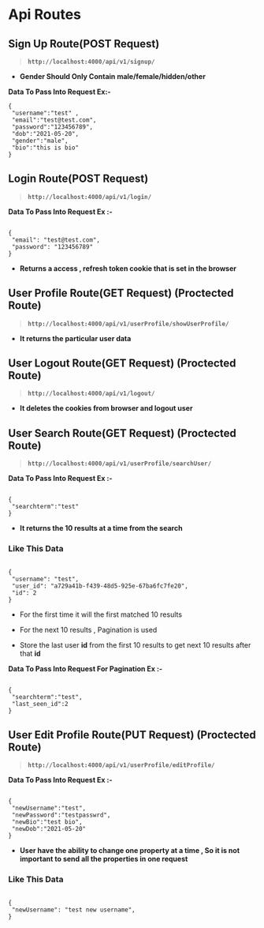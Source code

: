 # Api Routes

## Sign Up Route(POST Request)

> **`http://localhost:4000/api/v1/signup/`**

- **Gender Should Only Contain male/female/hidden/other**

**Data To Pass Into Request
Ex:-**

    {
     "username":"test" ,
     "email":"test@test.com",
     "password":"123456789",
     "dob":"2021-05-20",
     "gender":"male",
     "bio":"this is bio"
    }

## Login Route(POST Request)

> **`http://localhost:4000/api/v1/login/`**

**Data To Pass Into Request
Ex :-**

```

{
 "email": "test@test.com",
 "password": "123456789"
}

```

>

- **Returns a access , refresh token cookie that is set in the browser**

## User Profile Route(GET Request) (Proctected Route)

> **`http://localhost:4000/api/v1/userProfile/showUserProfile/`**

- **It returns the particular user data**

## User Logout Route(GET Request) (Proctected Route)

> **`http://localhost:4000/api/v1/logout/`**

- **It deletes the cookies from browser and logout user**

## User Search Route(GET Request) (Proctected Route)

> **`http://localhost:4000/api/v1/userProfile/searchUser/`**

**Data To Pass Into Request
Ex :-**

```

{
 "searchterm":"test"
}

```

- **It returns the 10 results at a time from the search**

### **Like This Data**

```

{
 "username": "test",
 "user_id": "a729a41b-f439-48d5-925e-67ba6fc7fe20",
 "id": 2
}

```

- For the first time it will the first matched 10 results

- For the next 10 results , Pagination is used

- Store the last user **id** from the first 10 results to get next 10 results after that **id**

**Data To Pass Into Request For Pagination
Ex :-**

```

{
 "searchterm":"test",
 "last_seen_id":2
}

```

## User Edit Profile Route(PUT Request) (Proctected Route)

> **`http://localhost:4000/api/v1/userProfile/editProfile/`**

**Data To Pass Into Request
Ex :-**

```

{
 "newUsername":"test",
 "newPassword":"testpasswrd",
 "newBio":"test bio",
 "newDob":"2021-05-20"
}

```

- **User have the ability to change one property at a time , So it is not important to send all the properties in one request**

### **Like This Data**

```

{
 "newUsername": "test new username",
}

```
